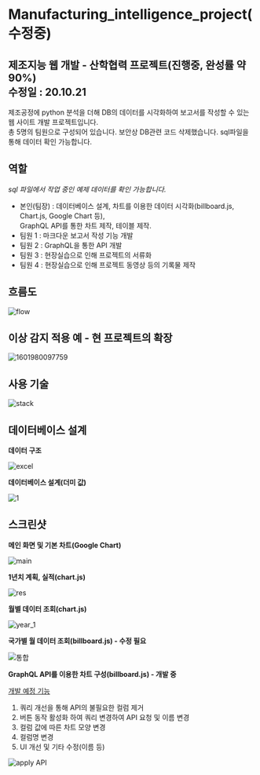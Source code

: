 # Manufacturing_intelligence_project(수정중)

## 제조지능 웹 개발 - 산학협력 프로젝트(진행중, 완성률 약 90%) </br>수정일 : 20.10.21
제조공정에 python 분석을 더해 DB의 데이터를 시각화하여 보고서를 작성할 수 있는 웹 사이트 개발 프로젝트입니다.</br>
총 5명의 팀원으로 구성되어 있습니다. 보안상 DB관련 코드 삭제했습니다. sql파일을 통해 데이터 확인 가능합니다.

## 역할 
 *sql 파일에서 작업 중인 예제 데이터를 확인 가능합니다.*
  - 본인(팀장) : 데이터베이스 설계, 차트를 이용한 데이터 시각화(billboard.js, Chart.js, Google Chart 등),</br>
                GraphQL API를 통한 차트 제작, 테이블 제작.
  - 팀원 1 : 마크다운 보고서 작성 기능 개발
  - 팀원 2 : GraphQL을 통한 API 개발
  - 팀원 3 : 현장실습으로 인해 프로젝트의 서류화
  - 팀원 4 : 현장실습으로 인해 프로젝트 동영상 등의 기록물 제작
  
## 흐름도

![flow](https://user-images.githubusercontent.com/55784520/94987936-d0c0be00-05a4-11eb-9feb-f69e81e197f3.PNG)
  
## 이상 감지 적용 예 - 현 프로젝트의 확장

![1601980097759](https://user-images.githubusercontent.com/55784520/95190332-1cc06c80-080a-11eb-87d4-c016c1576c35.png)

## 사용 기술

![stack](https://user-images.githubusercontent.com/55784520/96732891-ccddca00-13f3-11eb-9c27-610e5fca41a0.PNG)

## 데이터베이스 설계

**데이터 구조**

![excel](https://user-images.githubusercontent.com/55784520/94361583-47b30e00-00f0-11eb-9c07-f25b13914399.PNG)

**데이터베이스 설계(더미 값)**

![1](https://user-images.githubusercontent.com/55784520/96731402-30ff8e80-13f2-11eb-949a-511598fc97b6.PNG)

## 스크린샷

**메인 화면 및 기본 차트(Google Chart)**

![main](https://user-images.githubusercontent.com/55784520/94361605-7204cb80-00f0-11eb-8b30-f062367d89b4.PNG)

**1년치 계획, 실적(chart.js)**

![res](https://user-images.githubusercontent.com/55784520/94361607-77621600-00f0-11eb-8cfc-83271a67fcae.PNG)

**월별 데이터 조회(chart.js)**

![year_1](https://user-images.githubusercontent.com/55784520/94361610-7cbf6080-00f0-11eb-896c-8eaeef3a1718.PNG)

**국가별 월 데이터 조회(billboard.js) - 수정 필요**

![통합](https://user-images.githubusercontent.com/55784520/95655171-6083e080-0b40-11eb-815f-f15b76458638.PNG)

**GraphQL API를 이용한 차트 구성(billboard.js) - 개발 중**

<u> 개발 예정 기능 </u>
1. 쿼리 개선을 통해 API의 불필요한 컬럼 제거
2. 버튼 동작 활성화 하여 쿼리 변경하여 API 요청 및 이름 변경
3. 컬럼 값에 따른 차트 모양 변경
4. 컬럼명 변경
5. UI 개선 및 기타 수정(이름 등)


![apply API](https://user-images.githubusercontent.com/55784520/96729475-26dc9080-13f0-11eb-92d6-4619459ea2ea.png)